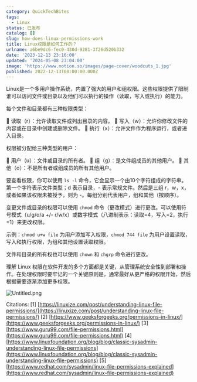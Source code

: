 ```yaml
---
category: QuickTechBites
tags:
  - Linux
status: 已发布
catalog: []
slug: how-does-linux-permissions-work
title: Linux权限是如何工作的？
urlname: a6be9dc6-fec0-430d-9281-3f26d520b332
date: '2023-12-13 23:16:00'
updated: '2024-05-08 23:04:00'
image: 'https://www.notion.so/images/page-cover/woodcuts_1.jpg'
published: 2022-12-13T08:00:00.000Z
---
```


Linux是一个多用户操作系统，内置了强大的用户和组权限。这些权限提供了限制谁可以访问文件或目录以及他们可以执行的操作（读取，写入或执行）的能力。


每个文件和目录都有三种权限类型：


🔸 读取（r）：允许读取文件或列出目录的内容。
🔸 写入（w）：允许你修改文件的内容或在目录中创建或删除文件。
🔸 执行（x）：允许文件作为程序运行，或者进入目录。


权限被分配给三种类型的用户：


🔸 用户（u）：文件或目录的所有者。
🔸 组（g）：是文件组成员的其他用户。
🔸 其他（o）：不是所有者或组成员的所有其他用户。


要查看权限，你可以使用 `ls -l` 命令，它会显示一个由10个字符组成的字符串。第一个字符表示文件类型；d 表示目录，- 表示常规文件。然后是三组 r，w，x，或者如果该权限未被授予，则为 -。每组分别代表用户，组和其他（按顺序）。


变更文件或目录的权限可以使用 `chmod` 命令（更改模式）进行更改。可以使用符号模式（u/g/o/a +/- r/w/x）或数字模式（八进制表示：读取=4，写入=2，执行=1）来更改权限。


示例：`chmod u+w file` 为用户添加写入权限，`chmod 744 file` 为用户设置读取，写入和执行权限，为组和其他设置读取权限。


文件和目录的所有权也可以使用 `chown` 和 `chgrp` 命令进行更改。


理解 Linux 权限在软件开发的多个方面都是关键，从管理系统安全性到部署和操作。在处理权限时要牢记的一个关键原则是，通常最好从更严格的权限开始，然后根据需要逐渐添加更多权限。


![Untitled.png](https://prod-files-secure.s3.us-west-2.amazonaws.com/5d24fe63-e567-4804-86f9-9fdc62e13082/332b89ee-9c33-4950-8a69-32c3d1ff2c69/Untitled.png?X-Amz-Algorithm=AWS4-HMAC-SHA256&X-Amz-Content-Sha256=UNSIGNED-PAYLOAD&X-Amz-Credential=AKIAT73L2G45FSPPWI6X%2F20250122%2Fus-west-2%2Fs3%2Faws4_request&X-Amz-Date=20250122T213300Z&X-Amz-Expires=3600&X-Amz-Signature=40f153ff1ac123596f48f5e6c57a0f4a483cd8f7d9e4ab80236bb97a509c961d&X-Amz-SignedHeaders=host&x-id=GetObject)


Citations:
[1] [https://linuxize.com/post/understanding-linux-file-permissions/](https://linuxize.com/post/understanding-linux-file-permissions/)
[2] [https://www.geeksforgeeks.org/permissions-in-linux/](https://www.geeksforgeeks.org/permissions-in-linux/)
[3] [https://www.guru99.com/file-permissions.html](https://www.guru99.com/file-permissions.html)
[4] [https://www.linuxfoundation.org/blog/blog/classic-sysadmin-understanding-linux-file-permissions](https://www.linuxfoundation.org/blog/blog/classic-sysadmin-understanding-linux-file-permissions)
[5] [https://www.redhat.com/sysadmin/linux-file-permissions-explained](https://www.redhat.com/sysadmin/linux-file-permissions-explained)

